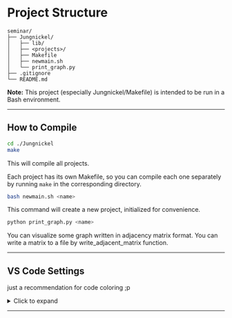 # Project Structure

```
seminar/
├── Jungnickel/
│   ├── lib/
│   ├── <projects>/
│   ├── Makefile
│   ├── newmain.sh
│   └── print_graph.py
├── .gitignore
└── README.md
```

**Note:**
This project (especially Jungnickel/Makefile) is intended to be run in a Bash environment.

---

## How to Compile

```bash
cd ./Jungnickel
make
```

This will compile all projects.

Each project has its own Makefile, so you can compile each one separately by running `make` in the corresponding directory.

```bash
bash newmain.sh <name>
```

This command will create a new project, initialized for convenience.

```bash
python print_graph.py <name>
```

You can visualize some graph written in adjacency matrix format.
You can write a matrix to a file by write_adjacent_matrix function.

---

## VS Code Settings

just a recommendation for code coloring ;p

<details>
<summary>Click to expand</summary>

```
"editor.acceptSuggestionOnEnter": "off",
"editor.tokenColorCustomizations": {
    "textMateRules": [
        {
            "scope": "entity.name.type",
            "settings": {
                "foreground": "#81C784"
            }
        },
        {
            "scope": "variable.other",
            "settings": {
                "foreground": "#879cb5",
                "fontStyle": "italic"
            }
        },
        {
            "scope": "variable.parameter",
            "settings": {
                "foreground": "#c9d9ed",
                "fontStyle": "italic"
            }
        },
        {
            "scope": "keyword",
            "settings": {
                "foreground": "#d07124"
            }
        }
    ]
}
```
</details>

---
